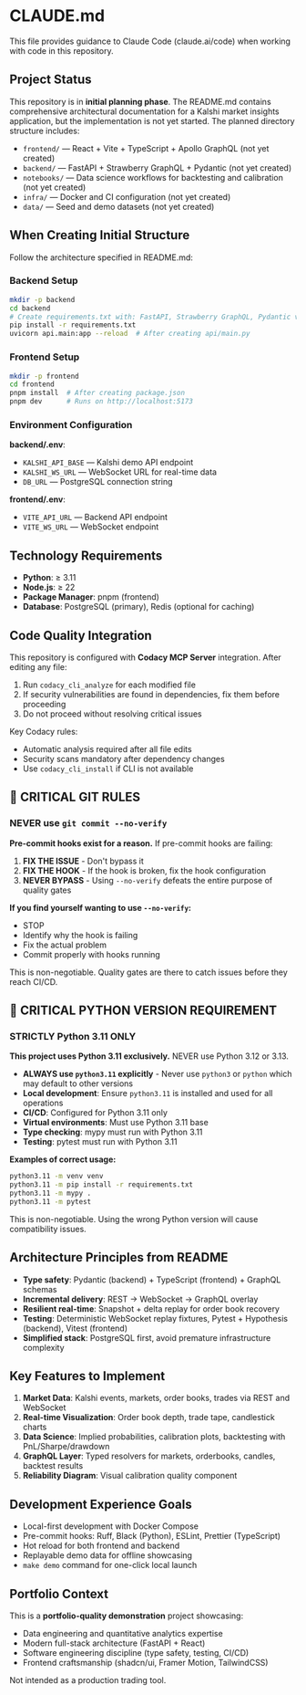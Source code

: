 # CLAUDE.md

This file provides guidance to Claude Code (claude.ai/code) when working with code in this repository.

## Project Status

This repository is in **initial planning phase**. The README.md contains comprehensive architectural documentation for a Kalshi market insights application, but the implementation is not yet started. The planned directory structure includes:

- `frontend/` — React + Vite + TypeScript + Apollo GraphQL (not yet created)
- `backend/` — FastAPI + Strawberry GraphQL + Pydantic (not yet created)
- `notebooks/` — Data science workflows for backtesting and calibration (not yet created)
- `infra/` — Docker and CI configuration (not yet created)
- `data/` — Seed and demo datasets (not yet created)

## When Creating Initial Structure

Follow the architecture specified in README.md:

### Backend Setup
```bash
mkdir -p backend
cd backend
# Create requirements.txt with: FastAPI, Strawberry GraphQL, Pydantic v2, Uvicorn, PostgreSQL driver
pip install -r requirements.txt
uvicorn api.main:app --reload  # After creating api/main.py
```

### Frontend Setup
```bash
mkdir -p frontend
cd frontend
pnpm install  # After creating package.json
pnpm dev      # Runs on http://localhost:5173
```

### Environment Configuration

**backend/.env**:
- `KALSHI_API_BASE` — Kalshi demo API endpoint
- `KALSHI_WS_URL` — WebSocket URL for real-time data
- `DB_URL` — PostgreSQL connection string

**frontend/.env**:
- `VITE_API_URL` — Backend API endpoint
- `VITE_WS_URL` — WebSocket endpoint

## Technology Requirements

- **Python**: ≥ 3.11
- **Node.js**: ≥ 22
- **Package Manager**: pnpm (frontend)
- **Database**: PostgreSQL (primary), Redis (optional for caching)

## Code Quality Integration

This repository is configured with **Codacy MCP Server** integration. After editing any file:

1. Run `codacy_cli_analyze` for each modified file
2. If security vulnerabilities are found in dependencies, fix them before proceeding
3. Do not proceed without resolving critical issues

Key Codacy rules:
- Automatic analysis required after all file edits
- Security scans mandatory after dependency changes
- Use `codacy_cli_install` if CLI is not available

## 🚨 CRITICAL GIT RULES

### NEVER use `git commit --no-verify`

**Pre-commit hooks exist for a reason.** If pre-commit hooks are failing:

1. **FIX THE ISSUE** - Don't bypass it
2. **FIX THE HOOK** - If the hook is broken, fix the hook configuration
3. **NEVER BYPASS** - Using `--no-verify` defeats the entire purpose of quality gates

**If you find yourself wanting to use `--no-verify`:**
- STOP
- Identify why the hook is failing
- Fix the actual problem
- Commit properly with hooks running

This is non-negotiable. Quality gates are there to catch issues before they reach CI/CD.

## 🚨 CRITICAL PYTHON VERSION REQUIREMENT

### STRICTLY Python 3.11 ONLY

**This project uses Python 3.11 exclusively.** NEVER use Python 3.12 or 3.13.

- **ALWAYS use `python3.11` explicitly** - Never use `python3` or `python` which may default to other versions
- **Local development**: Ensure `python3.11` is installed and used for all operations
- **CI/CD**: Configured for Python 3.11 only
- **Virtual environments**: Must use Python 3.11 base
- **Type checking**: mypy must run with Python 3.11
- **Testing**: pytest must run with Python 3.11

**Examples of correct usage:**
```bash
python3.11 -m venv venv
python3.11 -m pip install -r requirements.txt
python3.11 -m mypy .
python3.11 -m pytest
```

This is non-negotiable. Using the wrong Python version will cause compatibility issues.

## Architecture Principles from README

- **Type safety**: Pydantic (backend) + TypeScript (frontend) + GraphQL schemas
- **Incremental delivery**: REST → WebSocket → GraphQL overlay
- **Resilient real-time**: Snapshot + delta replay for order book recovery
- **Testing**: Deterministic WebSocket replay fixtures, Pytest + Hypothesis (backend), Vitest (frontend)
- **Simplified stack**: PostgreSQL first, avoid premature infrastructure complexity

## Key Features to Implement

1. **Market Data**: Kalshi events, markets, order books, trades via REST and WebSocket
2. **Real-time Visualization**: Order book depth, trade tape, candlestick charts
3. **Data Science**: Implied probabilities, calibration plots, backtesting with PnL/Sharpe/drawdown
4. **GraphQL Layer**: Typed resolvers for markets, orderbooks, candles, backtest results
5. **Reliability Diagram**: Visual calibration quality component

## Development Experience Goals

- Local-first development with Docker Compose
- Pre-commit hooks: Ruff, Black (Python), ESLint, Prettier (TypeScript)
- Hot reload for both frontend and backend
- Replayable demo data for offline showcasing
- `make demo` command for one-click local launch

## Portfolio Context

This is a **portfolio-quality demonstration** project showcasing:
- Data engineering and quantitative analytics expertise
- Modern full-stack architecture (FastAPI + React)
- Software engineering discipline (type safety, testing, CI/CD)
- Frontend craftsmanship (shadcn/ui, Framer Motion, TailwindCSS)

Not intended as a production trading tool.
